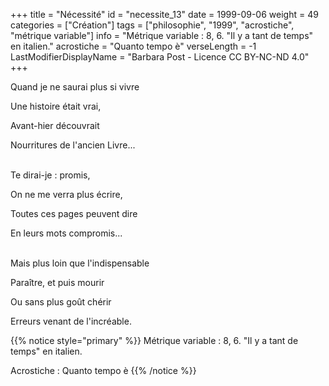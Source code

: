 +++
title = "Nécessité"
id = "necessite_13"
date = 1999-09-06
weight = 49
categories = ["Création"]
tags = ["philosophie", "1999", "acrostiche", "métrique variable"]
info = "Métrique variable : 8, 6. \"Il y a tant de temps\" en italien."
acrostiche = "Quanto tempo è"
verseLength = -1
LastModifierDisplayName = "Barbara Post - Licence CC BY-NC-ND 4.0"
+++

Quand je ne saurai plus si vivre

Une histoire était vrai,

Avant-hier découvrait

Nourritures de l'ancien Livre...

 \
Te dirai-je : promis,

On ne me verra plus écrire,

Toutes ces pages peuvent dire

En leurs mots compromis...

 \
Mais plus loin que l'indispensable

Paraître, et puis mourir

Ou sans plus goût chérir

Erreurs venant de l'incréable.

{{% notice style="primary" %}}
Métrique variable : 8, 6. \"Il y a tant de temps\" en italien.

Acrostiche : Quanto tempo è
{{% /notice %}}

